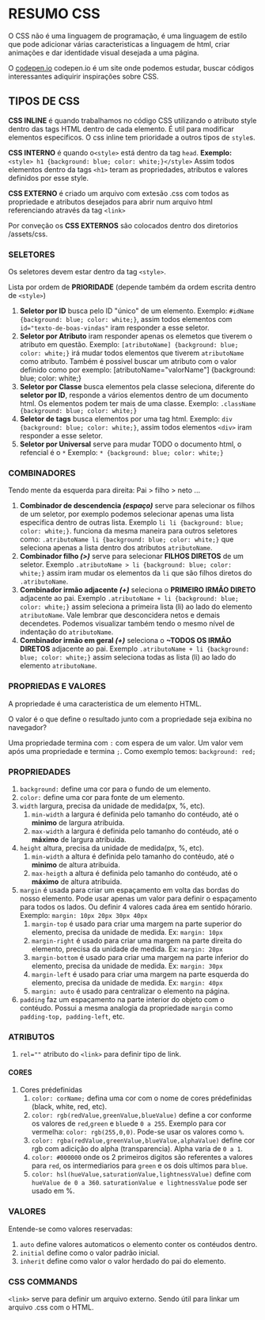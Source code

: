 # RESUMO CSS

O CSS não é uma linguagem de programação, é uma linguagem de estilo que pode adicionar várias caracteristicas a linguagem de html, criar animações e dar identidade visual desejada a uma página.

O [codepen.io](https://codepen.io) codepen.io é um site onde podemos estudar, buscar códigos interessantes adiquirir inspirações sobre CSS.

## TIPOS DE CSS

**CSS INLINE** é quando trabalhamos no código CSS utilizando o atributo style dentro das tags HTML dentro de cada elemento. É util para modificar elementos especificos. O css inline tem prioridade a outros tipos de `style`s.

**CSS INTERNO** é quando o`<style>` está dentro da tag `head`. **Exemplo:** `<style> h1 {background: blue; color: white;}</style>` Assim todos elementos dentro da tags `<h1>` teram as propriedades, atributos e valores definidos por esse style.

**CSS EXTERNO** é criado um arquivo com extesão .css com todos as propriedade e atributos desejados para abrir num arquivo html referenciando através da tag `<link>`

Por conveção os **CSS EXTERNOS** são colocados dentro dos diretorios /assets/css.

### SELETORES

Os seletores devem estar dentro da tag `<style>`.

Lista por ordem de **PRIORIDADE** (depende também da ordem escrita dentro de `<style>`)

1. **Seletor por ID** busca pelo ID "único" de um elemento. Exemplo: `#idName {background: blue; color: white;}`, assim todos elementos com `id="texto-de-boas-vindas"` iram responder a esse seletor.
1. **Seletor por Atributo** iram responder apenas os elemetos que tiverem o atributo em questão. Exemplo: `[atributoName] {background: blue; color: white;}` irá mudar todos elementos que tiverem `atributoName` como atributo. Também é possivel buscar um atributo com o valor definido como por exemplo: [atributoName="valorName"] {background: blue; color: white;}
1. **Seletor por Classe** busca elementos pela classe seleciona, diferente do **seletor por ID**, responde a vários elementos dentro de um documento html. Os elementos podem ter mais de uma classe. Exemplo: `.className {background: blue; color: white;}`
1. **Seletor de tags** busca elementos por uma tag html. Exemplo: `div {background: blue; color: white;}`, assim todos elementos `<div>` iram responder a esse seletor.
1. **Seletor por Universal** serve para mudar TODO o documento html, o refencial é o `*` Exemplo: `* {background: blue; color: white;}`

### COMBINADORES

Tendo mente da esquerda para direita: Pai > filho > neto ...

1. **Combinador de descendencia *(espaço)*** serve para selecionar os filhos de um seletor, por exemplo podemos selecionar apenas uma lista especifica dentro de outras lista. Exemplo `li li {background: blue; color: white;}`. funciona da mesma maneira para outros seletores como: `.atributoName li {background: blue; color: white;}` que seleciona apenas a lista dentro dos atributos `atributoName`.
1. **Combinador filho *(>)*** serve para selecionar **FILHOS DIRETOS** de um seletor. Exemplo `.atributoName > li {background: blue; color: white;}` assim iram mudar os elementos da `li` que são filhos diretos do `.atributoName`.
1. **Combinador irmão adjacente *(+)*** seleciona o **PRIMEIRO IRMÃO DIRETO** adjacente ao pai. Exemplo `.atributoName + li {background: blue; color: white;}` assim seleciona a primeira lista (li) ao lado do elemento `atributoName`. Vale lembrar que desconcidera netos e demais decendetes. Podemos visualizar também tendo o mesmo nível de indentação do `atributoName`.
1. **Combinador irmão em geral *(+)*** seleciona o **~TODOS OS IRMÃO DIRETOS** adjacente ao pai. Exemplo `.atributoName + li {background: blue; color: white;}` assim seleciona todas as lista (li) ao lado do elemento `atributoName`.

### PROPRIEDAS E VALORES

A propriedade é uma caracteristica de um elemento HTML.

O valor é o que define o resultado junto com a propriedade seja exibina no navegador?

Uma propriedade termina com `:` com espera de um valor.
Um valor vem após uma propriedade e termina `;`. Como exemplo temos: `background: red;`

### PROPRIEDADES

1. `background:` define uma cor para o fundo de um elemento.
1. `color:` define uma cor para fonte de um elemento.
1. `width` largura, precisa da unidade de medida(px, %, etc).
    1. `min-width` a largura é definida pelo tamanho do contéudo, até o **minimo** de largura atribuida.
    1. `max-width` a largura é definida pelo tamanho do contéudo, até o **máximo** de largura atribuida.
1. `height` altura, precisa da unidade de medida(px, %, etc).
    1. `min-width` a altura é definida pelo tamanho do contéudo, até o **minimo** de altura atribuida.
    1. `max-heigth` a altura é definida pelo tamanho do contéudo, até o **máximo** de altura atribuida.
1. `margin` é usada para criar um espaçamento em volta das bordas do nosso elemento. Pode usar apenas um valor para definir o espaçamento para todos os lados. Ou definir 4 valores cada área em sentido hórario. Exemplo: `margin: 10px 20px 30px 40px`
    1. `margin-top` é usado para criar uma margem na parte superior do elemento, precisa da unidade de medida. Ex: `margin: 10px`
    1. `margin-right` é usado para criar uma margem na parte direita do elemento, precisa da unidade de medida. Ex: `margin: 20px`
    1. `margin-bottom` é usado para criar uma margem na parte inferior do elemento, precisa da unidade de medida. Ex: `margin: 30px`
    1. `margin-left` é usado para criar uma margem na parte esquerda do elemento, precisa da unidade de medida. Ex: `margin: 40px`
    1. `margin: auto` é usado para centralizar o elemento na página.
1. `padding` faz um espaçamento na parte interior do objeto com o contéudo. Possui a mesma analogia da propriedade `margin` como `padding-top, padding-left`, etc.

### ATRIBUTOS

1. `rel=""` atributo do `<link>` para definir tipo de link.

#### CORES

1. Cores prédefinidas
   1. `color: corName;` defina uma cor com o nome de cores prédefinidas (black, white, red, etc).
   1. `color: rgb(redValue,greenValue,blueValue)` define a cor conforme os valores de `red`,`green` e `blue`de `0 a 255`. Exemplo para cor vermelha: `color: rgb(255,0,0)`. Pode-se usar os valores como `%`.
   1. `color: rgba(redValue,greenValue,blueValue,alphaValue)` define cor rgb com adicição do alpha (transparencia). Alpha varia de `0 a 1`.
   1. `color: #000000` onde os 2 primeiros digitos são referentes a valores para `red`,  os intermediarios para `green` e os dois ultimos para `blue`.
   1. `color: hsl(hueValue,saturationValue,lightnessValue)` define com `hueValue de 0 a 360`. `saturationValue e lightnessValue` pode ser usado em %.

### VALORES

Entende-se como valores reservadas:

1. `auto` define valores automaticos o elemento conter os contéudos dentro.
1. `initial` define como o valor padrão inicial.
1. `inherit` define como valor o valor herdado do pai do elemento.

### CSS COMMANDS

`<link>` serve para definir um arquivo externo. Sendo útil para linkar um arquivo .css com o HTML.
